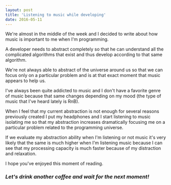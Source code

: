 ```yaml
---
layout: post
title: 'Listening to music while developing'
date: 2016-05-11
---
```


We're almost in the middle of the week and I decided to write about how music is important to me when I'm programming.

A developer needs to abstract completely so that he can understand all the complicated algorithms that exist and thus develop according to that same algorithm.

We're not always able to abstract of the universe around us so that we can focus only on a particular problem and is at that exact moment that music appears to help us.

I've always been quite addicted to music and I don't have a favorite genre of music because that same changes depending on my mood (the type of music that I've heard lately is RnB).

When I feel that my current abstraction is not enough for several reasons previously created I put my headphones and I start listening to music isolating me so that my abstraction increases dramatically focusing me on a particular problem related to the programming universe.

If we evaluate my abstraction ability when I'm listening or not music it's very likely that the same is much higher when I'm listening music because I can see that my processing capacity is much faster because of my distraction and relaxation.

I hope you've enjoyed this moment of reading.

### *Let's drink another coffee and wait for the next moment!*